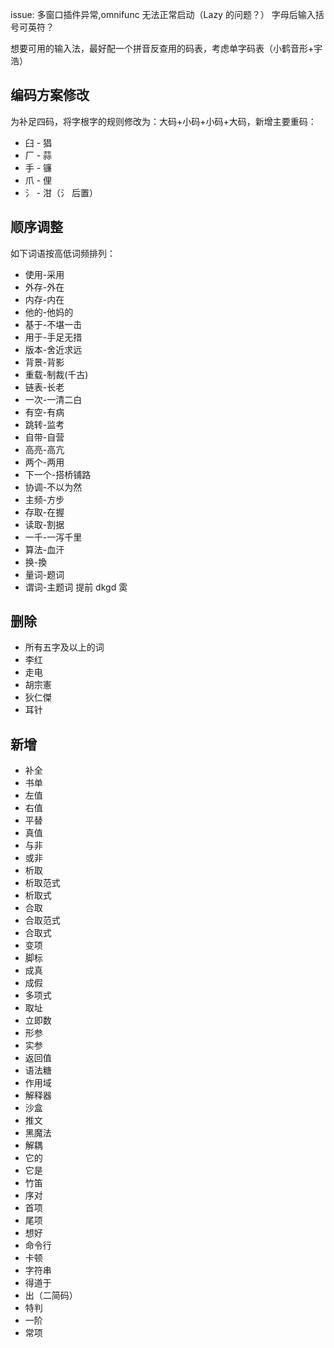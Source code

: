 issue: 多窗口插件异常,omnifunc 无法正常启动（Lazy 的问题？）
字母后输入括号可英符？

想要可用的输入法，最好配一个拼音反查用的码表，考虑单字码表（小鹤音形+宇浩）

## 编码方案修改

为补足四码，将字根字的规则修改为：大码+小码+小码+大码，新增主要重码：
- 臼 - 猖
- 厂 - 蒜
- 手 - 镰
- 爪 - 俚
- 氵 - 泔（氵 后置）

## 顺序调整

如下词语按高低词频排列：
- 使用-采用
- 外存-外在
- 内存-内在
- 他的-他妈的
- 基于-不堪一击
- 用于-手足无措
- 版本-舍近求远
- 背景-背影
- 重载-制裁(千古)
- 链表-长老
- 一次-一清二白
- 有空-有病
- 跳转-监考
- 自带-自营
- 高亮-高亢
- 两个-两用
- 下一个-搭桥铺路
- 协调-不以为然
- 主频-方步
- 存取-在握
- 读取-割据
- 一千-一泻千里
- 算法-血汗
- 换-換
- 量词-题词
- 谓词-主题词
提前 dkgd 雵


## 删除

- 所有五字及以上的词
- 李红
- 走电
- 胡宗憲
- 狄仁傑
- 耳针

## 新增

- 补全
- 书单
- 左值
- 右值
- 平替
- 真值
- 与非
- 或非
- 析取
- 析取范式
- 析取式
- 合取
- 合取范式
- 合取式
- 变项
- 脚标
- 成真
- 成假
- 多项式
- 取址
- 立即数
- 形参
- 实参
- 返回值
- 语法糖
- 作用域
- 解释器
- 沙盒
- 推文
- 黑魔法
- 解耦
- 它的
- 它是
- 竹笛
- 序对
- 首项
- 尾项
- 想好
- 命令行
- 卡顿
- 字符串
- 得道于
- 出（二简码）
- 特判
- 一阶
- 常项

